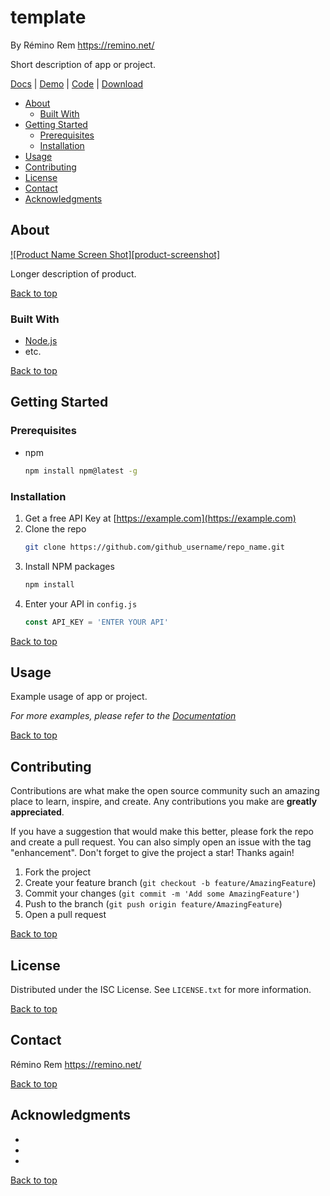 # template

By Rémino Rem <https://remino.net/>

Short description of app or project.

[Docs](https://example.com/) | [Demo](https://example.com/) |
[Code](https://example.com/) | [Download](https://example.com/)

- [About](#about)
  - [Built With](#built-with)
- [Getting Started](#getting-started)
  - [Prerequisites](#prerequisites)
  - [Installation](#installation)
- [Usage](#usage)
- [Contributing](#contributing)
- [License](#license)
- [Contact](#contact)
- [Acknowledgments](#acknowledgments)

## About

[![Product Name Screen Shot][product-screenshot]](https://example.com)

Longer description of product.

[Back to top](#template)

### Built With

- [Node.js](https://nodejs.org/)
- etc.

[Back to top](#template)

<!-- GETTING STARTED -->

## Getting Started

### Prerequisites

- npm
  ```sh
  npm install npm@latest -g
  ```

### Installation

1. Get a free API Key at [https://example.com](https://example.com)
2. Clone the repo
   ```sh
   git clone https://github.com/github_username/repo_name.git
   ```
3. Install NPM packages
   ```sh
   npm install
   ```
4. Enter your API in `config.js`
   ```js
   const API_KEY = 'ENTER YOUR API'
   ```

[Back to top](#template)

## Usage

Example usage of app or project.

_For more examples, please refer to the [Documentation](https://example.com)_

[Back to top](#template)

## Contributing

Contributions are what make the open source community such an amazing place to
learn, inspire, and create. Any contributions you make are **greatly
appreciated**.

If you have a suggestion that would make this better, please fork the repo and
create a pull request. You can also simply open an issue with the tag
"enhancement". Don't forget to give the project a star! Thanks again!

1. Fork the project
2. Create your feature branch (`git checkout -b feature/AmazingFeature`)
3. Commit your changes (`git commit -m 'Add some AmazingFeature'`)
4. Push to the branch (`git push origin feature/AmazingFeature`)
5. Open a pull request

[Back to top](#template)

## License

Distributed under the ISC License. See `LICENSE.txt` for more information.

[Back to top](#template)

## Contact

Rémino Rem <https://remino.net/>

[Back to top](#template)

## Acknowledgments

- []()
- []()
- []()

[Back to top](#template)
